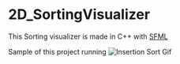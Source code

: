 # 2D_SortingVisualizer

This Sorting visualizer is made in C++ with [SFML](https://www.sfml-dev.org/)

Sample of this project running
![Insertion Sort Gif](https://user-images.githubusercontent.com/48834956/129797523-96f81968-6ebd-4eff-bb20-c7c607d224fc.gif)

